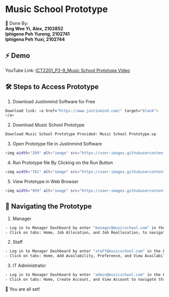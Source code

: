 # Music School Prototype

🧐 Done By: <br/>
**Ang Wee Yi, Alex, 2102852** <br/>
**Iphigene Peh Yureng, 2102741** <br/>
**Iphigena Peh Yuxi, 2102744** 

## ⚡ Demo

<a href="https://youtu.be/3muN_WrOLIc" target="blank">
</a>

YouTube Link: [ICT2201_P2-9_Music School Prototype Video](https://youtu.be/3muN_WrOLIc)

## 🛠️ Steps to Access Prototype

1. Download Justinmind Software for Free

```bash
Download link: <a href="https://www.justinmind.com/" target="blank">
</a> 
```

2. Download Music School Prototype

```bash
Download Music School Prototype Provided: Music School Prototype.vp 
```

3. Open Prototype file in Justinmind Software

```bash
<img width="269" alt="image" src="https://user-images.githubusercontent.com/91716039/204090113-216b09df-496a-4986-a7f7-66c27f6aa6cb.png">
```

4. Run Prototype file By Clicking on the Run Button

```bash
<img width="781" alt="image" src="https://user-images.githubusercontent.com/91716039/204090150-449f5fc2-9294-4f36-a5fe-26e17aa30d60.png">
```

5. View Prototype in Web Browser

```bash
<img width="959" alt="image" src="https://user-images.githubusercontent.com/91716039/204090235-37158498-6864-45b1-a9b4-754da24b500b.png">
```

## 🚀 Navigating the Prototype

1. Manager 

```bash
- Log in to Manager Dashboard by enter "manager@musicschool.com" in the Email input
- Click on tabs: Home, Job Allocation, and Job Reallocation, to navigate through the pages 
```

2. Staff

```bash
- Log in to Manager Dashboard by enter "staff@musicschool.com" in the Email input
- Click on tabs: Home, Add Availability, Preference, and View Availabilty, to navigate through the pages 
```
3. IT Administrator

```bash
- Log in to Manager Dashboard by enter "admin@musicschool.com" in the Email input
- Click on tabs: Home, Create Account, and View Account to navigate through the pages 
```

🌟 You are all set!
